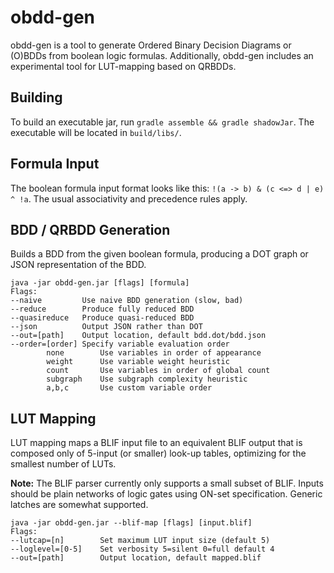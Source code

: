 # obdd-gen

obdd-gen is a tool to generate Ordered Binary Decision Diagrams or (O)BDDs from boolean logic formulas. Additionally, obdd-gen includes an experimental tool for LUT-mapping based on QRBDDs.

## Building

To build an executable jar, run
`gradle assemble && gradle shadowJar`. The executable will be located in `build/libs/`.  

## Formula Input

The boolean formula input format looks like this: `!(a -> b) & (c <=> d | e) ^ !a`. The usual associativity and precedence rules apply.

## BDD / QRBDD Generation

Builds a BDD from the given boolean formula, producing a DOT graph or JSON representation of the BDD.

```
java -jar obdd-gen.jar [flags] [formula]
Flags:
--naive         Use naive BDD generation (slow, bad)
--reduce        Produce fully reduced BDD
--quasireduce   Produce quasi-reduced BDD
--json          Output JSON rather than DOT
--out=[path]    Output location, default bdd.dot/bdd.json
--order=[order] Specify variable evaluation order
        none        Use variables in order of appearance
        weight      Use variable weight heuristic
        count       Use variables in order of global count
        subgraph    Use subgraph complexity heuristic
        a,b,c       Use custom variable order
```

## LUT Mapping

LUT mapping maps a BLIF input file to an equivalent BLIF output that is composed only of 5-input (or smaller) look-up tables, optimizing for the smallest number of LUTs.

**Note:** The BLIF parser currently only supports a small subset of BLIF. Inputs should be plain networks of logic gates using ON-set specification. Generic latches are somewhat supported.

```
java -jar obdd-gen.jar --blif-map [flags] [input.blif]
Flags:
--lutcap=[n]        Set maximum LUT input size (default 5)
--loglevel=[0-5]    Set verbosity 5=silent 0=full default 4
--out=[path]        Output location, default mapped.blif
```
